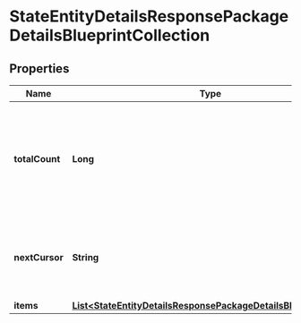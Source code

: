 

# StateEntityDetailsResponsePackageDetailsBlueprintCollection


## Properties

| Name | Type | Description | Notes |
|------------ | ------------- | ------------- | -------------|
|**totalCount** | **Long** | Total number of items in underlying collection, fragment of which is available in &#x60;items&#x60; collection. |  [optional] |
|**nextCursor** | **String** | If specified, contains a cursor to query next page of the &#x60;items&#x60; collection. |  [optional] |
|**items** | [**List&lt;StateEntityDetailsResponsePackageDetailsBlueprintItem&gt;**](StateEntityDetailsResponsePackageDetailsBlueprintItem.md) |  |  |



